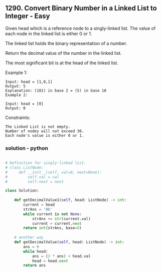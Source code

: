 ## 1290. Convert Binary Number in a Linked List to Integer - Easy

  Given head which is a reference node to a singly-linked list. The value of each node in the linked list is either 0 or 1. 
  
  
  The linked list holds the binary representation of a number.
  
  
  Return the decimal value of the number in the linked list.
  
  
  The most significant bit is at the head of the linked list.
  
  
  Example 1:
  
    Input: head = [1,0,1]
    Output: 5
    Explanation: (101) in base 2 = (5) in base 10
    Example 2:
    
    Input: head = [0]
    Output: 0
   
  
  Constraints:
  
    The Linked List is not empty.
    Number of nodes will not exceed 30.
    Each node's value is either 0 or 1.

### solution - python
```py

# Definition for singly-linked list.
# class ListNode:
#     def __init__(self, val=0, next=None):
#         self.val = val
#         self.next = next

class Solution:
    
    def getDecimalValue1(self, head: ListNode) -> int:
        current = head
        strAns = '0b'
        while current is not None:
            strAns += str(current.val)
            current = current.next
        return int(strAns, base=0)
    
    # another way
    def getDecimalValue(self, head: ListNode) -> int:
        ans = 0
        while head:
            ans = (2 * ans) + head.val
            head = head.next
        return ans



```
